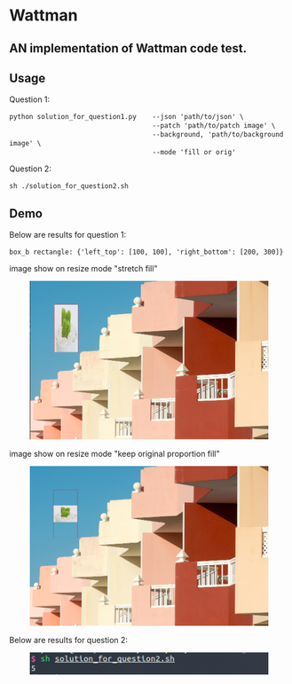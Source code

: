 Wattman
====

AN implementation of Wattman code test.
-------

## Usage

Question 1:
```
python solution_for_question1.py    --json 'path/to/json' \
                                    --patch 'path/to/patch image' \
                                    --background, 'path/to/background image' \
                                    --mode 'fill or orig'
```

Question 2:
```
sh ./solution_for_question2.sh
```

## Demo

Below are results for question 1:
```bssh
box_b rectangle: {'left_top': [100, 100], 'right_bottom': [200, 300]}
```

image show on resize mode "stretch fill"
<div style="color:#0000FF" align="center">
<img src="results/question1_fill.png" width="430"/>
</div>

image show on resize mode "keep original proportion fill"
<div style="color:#0000FF" align="center">
<img src="results/question1_orig.png" width="430"/>
</div>


Below are results for question 2:

<div style="color:#0000FF" align="center">
<img src="results/question2.png" width="430"/>
</div>

